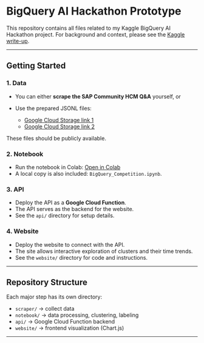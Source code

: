 # BigQuery AI Hackathon Prototype

This repository contains all files related to my Kaggle BigQuery AI Hackathon project.
For background and context, please see the [Kaggle write-up](./KAGGLE_WRITEUP.md).

---

## Getting Started

### 1. Data

* You can either **scrape the SAP Community HCM Q\&A** yourself, or
* Use the prepared JSONL files:

  * [Google Cloud Storage link 1](https://storage.googleapis.com/bq_public_bucket/sap_hcm_questions.jsonl)
  * [Google Cloud Storage link 2](https://storage.cloud.google.com/bq_public_bucket/sap_hcm_questions.jsonl)

These files should be publicly available.

### 2. Notebook

* Run the notebook in Colab:
  [Open in Colab](https://colab.research.google.com/drive/1BJT7hiBKsmPPXq4_l5gBtEcYC_NfJDSO?usp=sharing)
* A local copy is also included: `BigQuery_Competition.ipynb`.

### 3. API

* Deploy the API as a **Google Cloud Function**.
* The API serves as the backend for the website.
* See the `api/` directory for setup details.

### 4. Website

* Deploy the website to connect with the API.
* The site allows interactive exploration of clusters and their time trends.
* See the `website/` directory for code and instructions.

---

## Repository Structure

Each major step has its own directory:

* `scraper/` → collect data
* `notebook/` → data processing, clustering, labeling
* `api/` → Google Cloud Function backend
* `website/` → frontend visualization (Chart.js)

---
